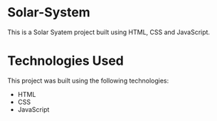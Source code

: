 # Solar-System
This is a Solar Syatem project built using HTML, CSS and JavaScript. 

# Technologies Used
  This project was built using the following technologies:
* HTML
* CSS
* JavaScript
